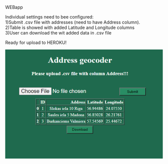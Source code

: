 WEBapp 

Individual settings need to bee configured:<br>
1)Submit .csv file with addresses (need to have Address column).  <br>
2)Table is showed with added Latitude and Longitude columns <br> 
3)User can download the wit added data in .csv file<br>

Ready for upload to HEROKU!

![Screenshot](pic.PNG)
